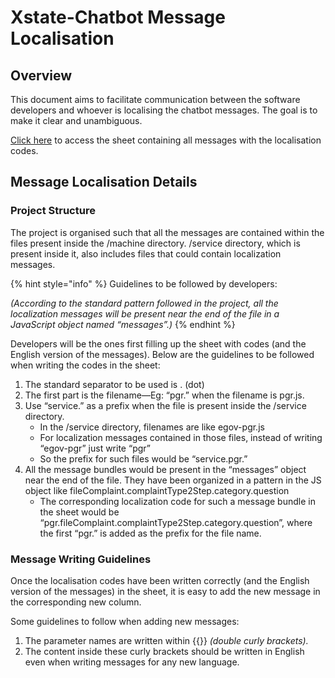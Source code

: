 # Xstate-Chatbot Message Localisation

## Overview

This document aims to facilitate communication between the software developers and whoever is localising the chatbot messages. The goal is to make it clear and unambiguous.

[Click here](https://docs.google.com/spreadsheets/d/1j5ldAHbwdR2jTCgUuxlrEdLKDZuHmkJg589v7OML-eA/edit#gid=0) to access the sheet containing all messages with the localisation codes.

## Message Localisation Details

### Project Structure

The project is organised such that all the messages are contained within the files present inside the /machine directory. /service directory, which is present inside it, also includes files that could contain localization messages.

{% hint style="info" %}
Guidelines to be followed by developers:

_(According to the standard pattern followed in the project, all the localization messages will be present near the end of the file in a JavaScript object named “messages”.)_
{% endhint %}

Developers will be the ones first filling up the sheet with codes (and the English version of the messages). Below are the guidelines to be followed when writing the codes in the sheet:

1. The standard separator to be used is . (dot)
2. The first part is the filename—Eg: “pgr.” when the filename is pgr.js.
3. Use “service.” as a prefix when the file is present inside the /service directory.
   * In the /service directory, filenames are like egov-pgr.js
   * For localization messages contained in those files, instead of writing “egov-pgr” just write “pgr”
   * So the prefix for such files would be “service.pgr.”
4. All the message bundles would be present in the “messages” object near the end of the file. They have been organized in a pattern in the JS object like fileComplaint.complaintType2Step.category.question
   * The corresponding localization code for such a message bundle in the sheet would be “pgr.fileComplaint.complaintType2Step.category.question”, where the first “pgr.” is added as the prefix for the file name.

### Message Writing Guidelines <a href="#guidelines-for-writing-messages" id="guidelines-for-writing-messages"></a>

Once the localisation codes have been written correctly (and the English version of the messages) in the sheet, it is easy to add the new message in the corresponding new column.&#x20;

Some guidelines to follow when adding new messages:

1. The parameter names are written within \{{\}} _(double curly brackets)._
2. The content inside these curly brackets should be written in English even when writing messages for any new language.

